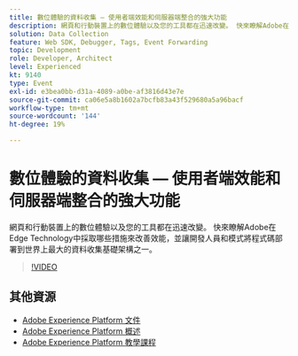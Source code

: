 ```yaml
---
title: 數位體驗的資料收集 — 使用者端效能和伺服器端整合的強大功能
description: 網頁和行動裝置上的數位體驗以及您的工具都在迅速改變。 快來瞭解Adobe在Edge Technology中採取哪些措施來改善效能，並讓開發人員和模式將程式碼部署到世界上最大的資料收集基礎架構之一。
solution: Data Collection
feature: Web SDK, Debugger, Tags, Event Forwarding
topic: Development
role: Developer, Architect
level: Experienced
kt: 9140
type: Event
exl-id: e3bea0bb-d31a-4089-a0be-af3816d43e7e
source-git-commit: ca06e5a8b1602a7bcfb83a43f529680a5a96bacf
workflow-type: tm+mt
source-wordcount: '144'
ht-degree: 19%

---
```


# 數位體驗的資料收集 — 使用者端效能和伺服器端整合的強大功能

網頁和行動裝置上的數位體驗以及您的工具都在迅速改變。 快來瞭解Adobe在Edge Technology中採取哪些措施來改善效能，並讓開發人員和模式將程式碼部署到世界上最大的資料收集基礎架構之一。

>[!VIDEO](https://video.tv.adobe.com/v/337584/?quality=12&learn=on&hidetitle=true)

## 其他資源

- [Adobe Experience Platform 文件](https://experienceleague.adobe.com/docs/experience-platform.html)
- [Adobe Experience Platform 概述](https://experienceleague.adobe.com/docs/experience-platform/landing/home.html?lang=zh-Hant)
- [Adobe Experience Platform 教學課程](https://experienceleague.adobe.com/docs/platform-learn/tutorials/overview.html?lang=zh-Hant)
